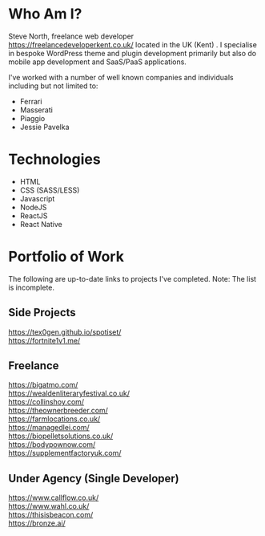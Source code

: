 # Who Am I?
Steve North, freelance web developer https://freelancedeveloperkent.co.uk/ located in the UK (Kent) . I specialise in bespoke WordPress theme and plugin development primarily but also do mobile app development and SaaS/PaaS applications.

I've worked with a number of well known companies and individuals including but not limited to:
- Ferrari
- Masserati
- Piaggio
- Jessie Pavelka

# Technologies
- HTML
- CSS (SASS/LESS)
- Javascript
- NodeJS
- ReactJS
- React Native

# Portfolio of Work
The following are up-to-date links to projects I've completed. Note: The list is incomplete.

## Side Projects
https://tex0gen.github.io/spotiset/<br />
https://fortnite1v1.me/

## Freelance
https://bigatmo.com/<br />
https://wealdenliteraryfestival.co.uk/<br />
https://collinshoy.com/<br />
https://theownerbreeder.com/<br />
https://farmlocations.co.uk/<br />
https://managedlei.com/<br />
https://biopelletsolutions.co.uk/<br />
https://bodypownow.com/<br />
https://supplementfactoryuk.com/

## Under Agency (Single Developer)
https://www.callflow.co.uk/<br />
https://www.wahl.co.uk/<br />
https://thisisbeacon.com/<br />
https://bronze.ai/
